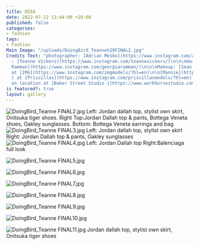 ```yaml
---
title: NIEA
date: 2022-07-22 13:44:00 +10:00
published: false
categories:
- fashion
tags:
- Fashion
Main Image: "/uploads/DoingBird_Teanne%20FINAL2.jpg"
Credits Text: "photographer: [Adrian Meško](https://www.instagram.com/adrianmesko/)\n\nStylist
  : [Teanne Vickers](https://www.instagram.com/teannevickers/)\n\n\nHair: [Georgia
  Ramman](https://www.instagram.com/georgiaramman/)\n\n\nMakeup: [Sean Brady](https://www.instagram.com/seanetc/)\n\n\nModels:\n[Elibeidi](https://www.instagram.com/elibeidy/?hl=en)
  at [IMG](https://www.instagram.com/imgmodels/?hl=en)\n\n[Mannie](https://www.instagram.com/mannielafan/
  ) at [Priscillas](https://www.instagram.com/priscillasmodels/?hl=en) \n\n \nShot
  on location at [Baker Street Studio ](https://www.workhorsestudio.com.au/)\n\n"
is featured?: true
layout: gallery
---
```


![DoingBird_Teanne FINAL2.jpg](/uploads/DoingBird_Teanne%20FINAL2.jpg)
Left: Jordan dallah top, stylist own skirt, Onitsuka tiger shoes.
            Right Top:Jordan Dallah top & pants, Bottega Veneta shoes, Oakley sunglasses. Bottom: Bottega Veneta earrings and bag
![DoingBird_Teanne FINAL3.jpg](/uploads/DoingBird_Teanne%20FINAL3.jpg)
Left: Jordan dallah top, stylist own skirt Right:  Jordan Dallah top & pants,  Oakley sunglasses
![DoingBird_Teanne FINAL4.jpg](/uploads/DoingBird_Teanne%20FINAL4.jpg)
Left: Jordan Dallah top Right:Balenciaga full look

![DoingBird_Teanne FINAL5.jpg](/uploads/DoingBird_Teanne%20FINAL5.jpg)

![DoingBird_Teanne FINAL6.jpg](/uploads/DoingBird_Teanne%20FINAL6.jpg)

![DoingBird_Teanne FINAL7.jpg](/uploads/DoingBird_Teanne%20FINAL7.jpg)

![DoingBird_Teanne FINAL8.jpg](/uploads/DoingBird_Teanne%20FINAL8.jpg)

![DoingBird_Teanne FINAL9.jpg](/uploads/DoingBird_Teanne%20FINAL9.jpg)

![DoingBird_Teanne FINAL10.jpg](/uploads/DoingBird_Teanne%20FINAL10.jpg)

![DoingBird_Teanne FINAL11.jpg](/uploads/DoingBird_Teanne%20FINAL11.jpg)
Jordan dallah top, stylist own skirt, Onitsuka tiger shoes